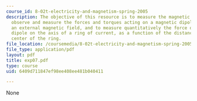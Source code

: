 ```yaml
---
course_id: 8-02t-electricity-and-magnetism-spring-2005
description: The objective of this resource is to measure the magnetic fields, to
  observe and measure the forces and torques acting on a magnetic dipole placed in
  an external magnetic field, and to measure quantitatively the force on a magnetic
  dipole on the axis of a ring of current, as a function of the distance from the
  center of the ring.
file_location: /coursemedia/8-02t-electricity-and-magnetism-spring-2005/6409d711847ef98ee408ee481b040411_exp07.pdf
file_type: application/pdf
layout: pdf
title: exp07.pdf
type: course
uid: 6409d711847ef98ee408ee481b040411

---
```

None